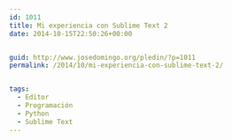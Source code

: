 ```yaml
---
id: 1011
title: Mi experiencia con Sublime Text 2
date: 2014-10-15T22:50:26+00:00


guid: http://www.josedomingo.org/pledin/?p=1011
permalink: /2014/10/mi-experiencia-con-sublime-text-2/


tags:
  - Editor
  - Programación
  - Python
  - Sublime Text
---
```

